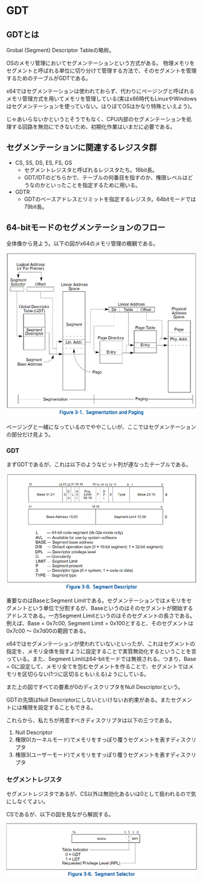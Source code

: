 # GDT

## GDTとは

Grobal (Segment) Descriptor Tableの略称。

OSのメモリ管理においてセグメンテーションという方式がある。
物理メモリをセグメントと呼ばれる単位に切り分けて管理する方法で、そのセグメントを管理するためのテーブルがGDTである。

x64ではセグメンテーションは使われておらず、代わりにページングと呼ばれるメモリ管理方式を用いてメモリを管理している(実はx86時代もLinuxやWindowsはセグメンテーションを使っていない。はりぼてOSはかなり特殊といえよう)。

じゃあいらないかというとそうでもなく、CPU内部のセグメンテーションを処理する回路を無効にできないため、初期化作業はいまだに必要である。

## セグメンテーションに関連するレジスタ群

- CS, SS, DS, ES, FS, GS
    - セグメントレジスタと呼ばれるレジスタたち。16bit長。
    - GDT/IDTのどちらかで、テーブルの何番目を指すのか、権限レベルはどうなのかといったことを指定するために用いる。
- GDTR
    - GDTのベースアドレスとリミットを指定するレジスタ。64bitモードでは79bit長。

## 64-bitモードのセグメンテーションのフロー

全体像から見よう。以下の図がx64のメモリ管理の概観である。

![segmentation and paging](./images/segmentation_and_paging.png)

ページングと一緒になっているのでややこしいが、ここではセグメンテーションの部分だけ見よう。

### GDT 

まずGDTであるが、これは以下のようなビット列が連なったテーブルである。

![segment descriptor](./images/segment_descriptor.png)

重要なのはBaseとSegment Limitである。セグメンテーションではメモリをセグメントという単位で分割するが、Baseというのはそのセグメントが開始するアドレスである。一方Segment Limitというのはそのセグメントの長さである。例えば、Base = 0x7c00, Segment Limit = 0x100とすると、そのセグメントは0x7c00 ～ 0x7d00の範囲である。

x64ではセグメンテーションが使われていないといったが、これはセグメントの指定を、メモリ全体を指すように設定することで実質無効化するということを言っている。また、Segment Limitは64-bitモードでは無視される。つまり、Base = 0に設定して、メモリ全てを包むセグメントを作ることで、セグメントではメモリを区切らない(1つに区切るともいえる)ようにしている。

また上の図ですべての要素が0のディスクリプタをNull Descriptorという。

GDTの先頭はNull Descriptorにしないといけないお約束がある。またセグメントには権限を設定することもできる。

これらから、私たちが用意すべきディスクリプタは以下の三つである。

1. Null Descriptor
2. 権限0(カーネルモード)でメモリをすっぽり覆うセグメントを表すディスクリプタ
3. 権限3(ユーザーモード)でメモリをすっぽり覆うセグメントを表すディスクリプタ

### セグメントレジスタ

セグメントレジスタであるが、CS以外は無効化あるいは0として扱われるので気にしなくてよい。

CSであるが、以下の図を見ながら解説する。

![Segment Selector](./images/segment_selector.png)


